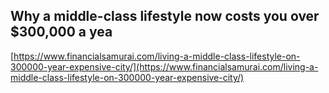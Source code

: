 ## Why a middle-class lifestyle now costs you over $300,000 a yea
  
  [https://www.financialsamurai.com/living-a-middle-class-lifestyle-on-300000-year-expensive-city/](https://www.financialsamurai.com/living-a-middle-class-lifestyle-on-300000-year-expensive-city/)